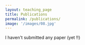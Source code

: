 ```yaml
---
layout: teaching_page
title: Publications
permalink: /publications/
image: '/images/08.jpg'
---
```


I haven't submitted any paper (yet !!)
